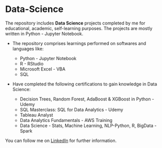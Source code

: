 # Data-Science

The repository includes **Data Science** projects completed by me for educational, academic, self-learning purposes.
The projects are mostly written in Python - Jupyter Notebook. 

* The repository comprises learnings performed on softwares and languages like:
    * Python - Jupyter Notebook
    * R - RStudio
    * Microsoft Excel - VBA
    * SQL

* Have completed the following certifications to gain knowledge in Data Science:
   * Decision Trees, Random Forest, AdaBoost & XGBoost in Python - Udemy
   * SQL Masterclass: SQL for Data Analytics - Udemy
   * Tableau Analyst
   * Data Analytics Fundamentals - AWS Training
   * Data Science - Stats, Machine Learning, NLP-Python, R, BigData - Spark 

You can follow me on [LinkedIn](https://www.linkedin.com/in/ankit-arun-patil/) for further information. 

    
